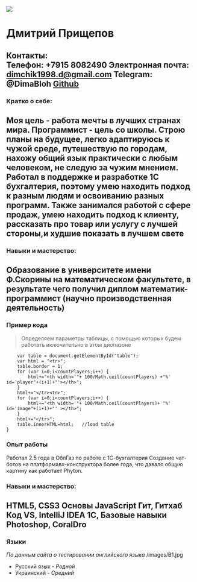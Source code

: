 [![](https://avatars.githubusercontent.com/u/101498945?s=400&u=6f3ec4955d26bda1d0ac328a9b849876ffdba9b1&v=4)]()
# Дмитрий Прищепов
**Контакты:**  
**Телефон:** +7915 8082490
**Электронная почта:** dimchik1998.d@gmail.com
**Telegram:** @DimaBloh
[Github](https://github.com/D1mm90)
---
### Кратко о себе:

Моя цель - работа мечты в лучших странах мира. Программист - цель со школы.
Строю планы на будущее, легко адаптируюсь к чужой среде, путешествую по городам,
 нахожу общий язык практически с любым человеком, не следую за чужим мнением. 
 Работал в поддержке и разработке 1С бухгалтерия, поэтому умею находить подход к разным людям и освоиванию разных программ. Также занимался работой с сфере продаж, умею находить подход к клиенту, рассказать про товар или услугу с лучшей стороны,и худшие показать в лучшем свете
---
### Навыки и мастерство:

Образование в университете имени Ф.Скорины на математическом факультете, в результате чего получил диплом 
математик-программист (научно производственная деятельность)
---
### Пример кода
> Определяем параметры таблицы, с помощью которых будем работать иключительно в этом диопазоне

```function table(countPlayers){   //build table
    var table = document.getElementById("table");
    var html = "<tr>";
    table.border = 1;
    for (var i=0;i<countPlayers;i++) {
        html+="<th width='"+ 100/Math.ceil(countPlayers) +"%' id='player"+(i+1)+"'></th>";
    }
    html+="</tr><tr>";
    for (var i=0;i<countPlayers;i++) {
        html+="<th width='"+ 100/Math.ceil(countPlayers)+ "%' id='image"+(i+1)+"' ></th>";
    }
    html+="</tr>";
    table.innerHTML=html;   //load table
}
```



### Опыт работы

Работал 2.5 года в ОблГаз по работе с 1С-бухгалтерия
Создание чат-ботов на платформавх-конструктора более года, что давало общую картину как работает Phyton.


### Навыки и мастерство:

HTML5, CSS3
Основы JavaScript
Гит, Гитхаб
Код VS, IntelliJ IDEA
1С, Базовые навыки Photoshop, CoralDro
---
### Языки

 *По данным сайта о тестировании английского языка*
/images/B1.jpg
- Русский язык - *Родной*
- Украинский - *Средний*